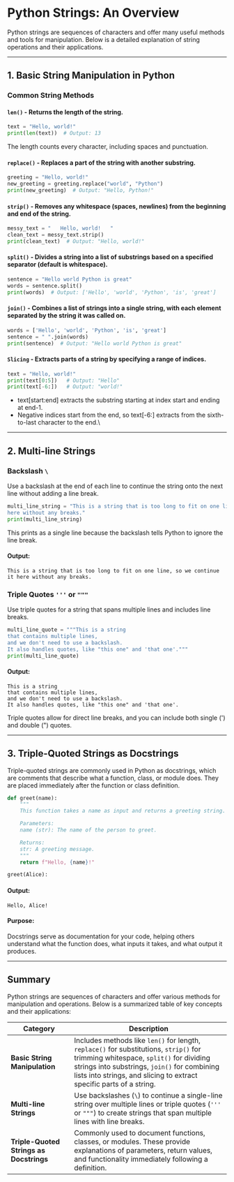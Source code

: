 # Python Strings: An Overview

Python strings are sequences of characters and offer many useful methods and tools for manipulation. Below is a detailed explanation of string operations and their applications.

---

## 1. Basic String Manipulation in Python

### Common String Methods

#### `len()` - Returns the length of the string.
```python
text = "Hello, world!"
print(len(text))  # Output: 13
```
The length counts every character, including spaces and punctuation.

#### `replace()` - Replaces a part of the string with another substring.
```python
greeting = "Hello, world!"
new_greeting = greeting.replace("world", "Python")
print(new_greeting)  # Output: "Hello, Python!"
```
#### `strip()` - Removes any whitespace (spaces, newlines) from the beginning and end of the string.
```python
messy_text = "   Hello, world!   "
clean_text = messy_text.strip()
print(clean_text)  # Output: "Hello, world!"
```
#### `split()` - Divides a string into a list of substrings based on a specified separator (default is whitespace).
```python
sentence = "Hello world Python is great"
words = sentence.split()
print(words)  # Output: ['Hello', 'world', 'Python', 'is', 'great']
```
#### `join()` - Combines a list of strings into a single string, with each element separated by the string it was called on.
```python
words = ['Hello', 'world', 'Python', 'is', 'great']
sentence = " ".join(words)
print(sentence)  # Output: "Hello world Python is great"
```
#### `Slicing` - Extracts parts of a string by specifying a range of indices.
```python
text = "Hello, world!"
print(text[0:5])   # Output: "Hello"
print(text[-6:])   # Output: "world!"
```
- text[start:end] extracts the substring starting at index start and ending at end-1.
- Negative indices start from the end, so text[-6:] extracts from the sixth-to-last character to the end.\
---
## 2. Multi-line Strings

### Backslash `\`

Use a backslash at the end of each line to continue the string onto the next line without adding a line break.

```python
multi_line_string = "This is a string that is too long to fit on one line, so we continue it \
here without any breaks."
print(multi_line_string)
```
This prints as a single line because the backslash tells Python to ignore the line break.
#### Output:
```This is a string that is too long to fit on one line, so we continue it here without any breaks.```

### Triple Quotes `'''` or `"""`

Use triple quotes for a string that spans multiple lines and includes line breaks.

```python
multi_line_quote = """This is a string
that contains multiple lines,
and we don't need to use a backslash.
It also handles quotes, like "this one" and 'that one'."""
print(multi_line_quote)
```
#### Output:
```
This is a string
that contains multiple lines,
and we don't need to use a backslash.
It also handles quotes, like "this one" and 'that one'.
```

Triple quotes allow for direct line breaks, and you can include both single (') and double (") quotes.

---

## 3. Triple-Quoted Strings as Docstrings
Triple-quoted strings are commonly used in Python as docstrings, which are comments that describe what a function, class, or module does. They are placed immediately after the function or class definition.

```python
def greet(name):
    """
    This function takes a name as input and returns a greeting string.

    Parameters:
    name (str): The name of the person to greet.

    Returns:
    str: A greeting message.
    """
    return f"Hello, {name}!"

greet(Alice):
```
#### Output:
```Hello, Alice!```

#### Purpose: 
Docstrings serve as documentation for your code, helping others understand what the function does, what inputs it takes, and what output it produces.

---
## Summary

Python strings are sequences of characters and offer various methods for manipulation and operations. Below is a summarized table of key concepts and their applications:

| **Category**                | **Description**                                                                                         |
|-----------------------------|---------------------------------------------------------------------------------------------------------|
| **Basic String Manipulation** | Includes methods like `len()` for length, `replace()` for substitutions, `strip()` for trimming whitespace, `split()` for dividing strings into substrings, `join()` for combining lists into strings, and slicing to extract specific parts of a string. |
| **Multi-line Strings**       | Use backslashes (`\`) to continue a single-line string over multiple lines or triple quotes (`'''` or `"""`) to create strings that span multiple lines with line breaks. |
| **Triple-Quoted Strings as Docstrings** | Commonly used to document functions, classes, or modules. These provide explanations of parameters, return values, and functionality immediately following a definition. |


